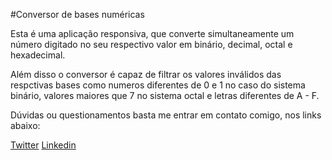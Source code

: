 #Conversor de bases numéricas

Esta é uma aplicação responsiva, que converte  simultaneamente um número digitado no seu respectivo  valor em binário, decimal, octal e hexadecimal.

Além disso o conversor é capaz de filtrar os valores inválidos das respctivas bases como numeros diferentes de 0 e 1 no caso do sistema binário, valores maiores que 7 no sistema octal e letras diferentes de A - F.

Dúvidas ou questionamentos basta me entrar em contato comigo, nos links abaixo:

[Twitter](https://twitter.com/vhmrj92) [Linkedin](https://www.linkedin.com/in/vhmrj92/
)
